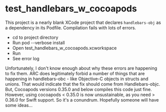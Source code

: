 # test_handlebars_w_cocoapods

This project is a nearly blank XCode project that declares `handlebars-obj` as a dependency in its Podfile. Compilation fails with lots of errors.

- cd to project directory
- Run pod --verbose install
- Open test_handlebars_w_cocoapods.xcworkspace
- Run
- See error log

Unfortunately, I don't know enough about why these errors are happening to fix them. ARC does legitimately forbid a number of things that are happening in handlebars-obc - like Objective-C objects in structs and unions. That would indicate that the fix should come from Handlebars-objc. But, Cocoapods versions 0.35.0 and below compiles this code just fine. However, using cocoapods < 0.35.0 is now unsustainable, as you need > 0.36.0 for Swift support. So it's a conundrum. Hopefully someone will have some ideas...
